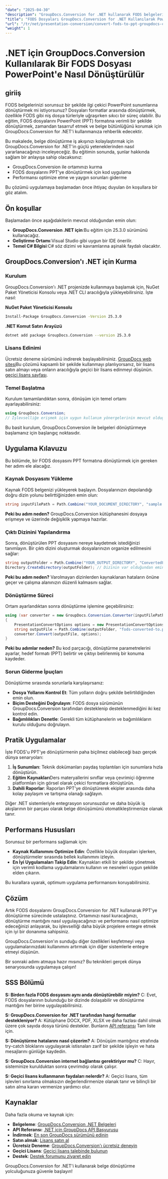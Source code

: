 ```yaml
---
"date": "2025-04-30"
"description": "GroupDocs.Conversion for .NET kullanarak FODS belgelerini ilgi çekici PowerPoint sunumlarına nasıl etkili bir şekilde dönüştüreceğinizi öğrenin. Dönüştürme iş akışınızı kolaylaştırmak için bu adım adım kılavuzu izleyin."
"title": "FODS Dosyaları GroupDocs.Conversion for .NET Kullanılarak PowerPoint'e Nasıl Dönüştürülür"
"url": "/tr/net/presentation-conversion/convert-fods-to-ppt-groupdocs-conversion-net/"
"weight": 1
---
```


# .NET için GroupDocs.Conversion Kullanılarak Bir FODS Dosyası PowerPoint'e Nasıl Dönüştürülür

## giriiş

FODS belgelerinizi sorunsuz bir şekilde ilgi çekici PowerPoint sunumlarına dönüştürmek mi istiyorsunuz? Dosyaları formatlar arasında dönüştürmek, özellikle FODS gibi niş dosya türleriyle uğraşırken sıkıcı bir süreç olabilir. Bu eğitim, FODS dosyalarını PowerPoint (PPT) formatına verimli bir şekilde dönüştürmek, zamandan tasarruf etmek ve belge bütünlüğünü korumak için GroupDocs.Conversion for .NET'i kullanmanıza rehberlik edecektir.

Bu makalede, belge dönüştürme iş akışınızı kolaylaştırmak için GroupDocs.Conversion for .NET'in güçlü yeteneklerinden nasıl yararlanacağınızı inceleyeceğiz. Bu eğitimin sonunda, şunlar hakkında sağlam bir anlayışa sahip olacaksınız:
- GroupDocs.Conversion ile ortamınızı kurma
- FODS dosyalarını PPT'ye dönüştürmek için kod uygulama
- Performansı optimize etme ve yaygın sorunları giderme

Bu çözümü uygulamaya başlamadan önce ihtiyaç duyulan ön koşullara bir göz atalım.

## Ön koşullar

Başlamadan önce aşağıdakilerin mevcut olduğundan emin olun:
- **GroupDocs.Conversion .NET için**:Bu eğitim için 25.3.0 sürümünü kullanacağız.
- **Geliştirme Ortamı**:Visual Studio gibi uygun bir IDE önerilir.
- **Temel C# Bilgisi**:C# söz dizimi ve kavramlarına aşinalık faydalı olacaktır.

## GroupDocs.Conversion'ı .NET için Kurma

### Kurulum

GroupDocs.Conversion'ı .NET projenizde kullanmaya başlamak için, NuGet Paket Yöneticisi Konsolu veya .NET CLI aracılığıyla yükleyebilirsiniz. İşte nasıl:

**NuGet Paket Yöneticisi Konsolu**
```bash
Install-Package GroupDocs.Conversion -Version 25.3.0
```

**.NET Komut Satırı Arayüzü**
```bash
dotnet add package GroupDocs.Conversion --version 25.3.0
```

### Lisans Edinimi

Ücretsiz deneme sürümünü indirerek başlayabilirsiniz. [GroupDocs web sitesi](https://releases.groupdocs.com/conversion/net/)Bu çözümü kapsamlı bir şekilde kullanmayı planlıyorsanız, bir lisans satın almayı veya onların aracılığıyla geçici bir lisans edinmeyi düşünün. [geçici lisans sayfası](https://purchase.groupdocs.com/temporary-license/).

### Temel Başlatma

Kurulum tamamlandıktan sonra, dönüşüm için temel ortamı ayarlayabilirsiniz:
```csharp
using GroupDocs.Conversion;
// İşlevselliğe erişmek için uygun kullanım yönergelerinin mevcut olduğundan emin olun.
```

Bu basit kurulum, GroupDocs.Conversion ile belgeleri dönüştürmeye başlamanız için başlangıç noktasıdır.

## Uygulama Kılavuzu

Bu bölümde, bir FODS dosyasını PPT formatına dönüştürmek için gereken her adımı ele alacağız.

### Kaynak Dosyasını Yükleme

Kaynak FODS belgenizi yükleyerek başlayın. Dosyalarınızın depolandığı doğru dizin yolunu belirttiğinizden emin olun:
```csharp
string inputFilePath = Path.Combine("YOUR_DOCUMENT_DIRECTORY", "sample.fods");
```

**Peki bu adım neden?** GroupDocs.Conversion kütüphanesini dosyaya erişmeye ve üzerinde değişiklik yapmaya hazırlar.

### Çıktı Dizinini Yapılandırma

Sonra, dönüştürülen PPT dosyasını nereye kaydetmek istediğinizi tanımlayın. Bir çıktı dizini oluşturmak dosyalarınızın organize edilmesini sağlar:
```csharp
string outputFolder = Path.Combine("YOUR_OUTPUT_DIRECTORY", "ConvertedFiles");
Directory.CreateDirectory(outputFolder); // Dizinin var olduğundan emin olur
```

**Peki bu adım neden?** Varolmayan dizinlerden kaynaklanan hataların önüne geçer ve çalışma alanınızın düzenli kalmasını sağlar.

### Dönüştürme Süreci

Ortam ayarlandıktan sonra dönüştürme işlemine geçebilirsiniz:
```csharp
using (var converter = new GroupDocs.Conversion.Converter(inputFilePath))
{
    PresentationConvertOptions options = new PresentationConvertOptions { Format = GroupDocs.Conversion.FileTypes.PresentationFileType.Ppt };
    string outputFile = Path.Combine(outputFolder, "fods-converted-to.ppt");
    converter.Convert(outputFile, options);
}
```

**Peki bu adımlar neden?** Bu kod parçacığı, dönüştürme parametrelerini ayarlar, hedef formatı (PPT) belirtir ve çıktıyı belirlenmiş bir konuma kaydeder.

### Sorun Giderme İpuçları

Dönüştürme sırasında sorunlarla karşılaşırsanız:
- **Dosya Yollarını Kontrol Et**: Tüm yolların doğru şekilde belirtildiğinden emin olun.
- **Biçim Desteğini Doğrulayın**: FODS dosya sürümünün GroupDocs.Conversion tarafından desteklenip desteklenmediğini iki kez kontrol edin.
- **Bağımlılıkları Denetle**: Gerekli tüm kütüphanelerin ve bağımlılıkların kurulu olduğunu doğrulayın.

## Pratik Uygulamalar

İşte FODS'u PPT'ye dönüştürmenin paha biçilmez olabileceği bazı gerçek dünya senaryoları:
1. **İş Sunumları**: Teknik dokümanları paydaş toplantıları için sunumlara hızla dönüştürün.
2. **Eğitim Kaynakları**Ders materyallerini sınıflar veya çevrimiçi öğrenme platformları için görsel olarak çekici formatlara dönüştürün.
3. **Dahili Raporlar**: Raporları PPT'ye dönüştürerek ekipler arasında daha kolay paylaşım ve tartışma olanağı sağlayın.

Diğer .NET sistemleriyle entegrasyon sorunsuzdur ve daha büyük iş akışlarının bir parçası olarak belge dönüşümünü otomatikleştirmenize olanak tanır.

## Performans Hususları

Sorunsuz bir performans sağlamak için:
- **Kaynak Kullanımını Optimize Edin**: Özellikle büyük dosyaları işlerken, dönüştürmeler sırasında bellek kullanımını izleyin.
- **En İyi Uygulamaları Takip Edin**: Kaynakları etkili bir şekilde yönetmek için verimli kodlama uygulamalarını kullanın ve nesneleri uygun şekilde elden çıkarın.

Bu kurallara uyarak, optimum uygulama performansını koruyabilirsiniz.

## Çözüm

Artık FODS dosyalarını GroupDocs.Conversion for .NET kullanarak PPT'ye dönüştürme sürecinde ustalaştınız. Ortamınızı nasıl kuracağınızı, dönüştürme mantığını nasıl uygulayacağınızı ve performansı nasıl optimize edeceğinizi anlayarak, bu işlevselliği daha büyük projelere entegre etmek için iyi bir donanıma sahipsiniz.

GroupDocs.Conversion'ın sunduğu diğer özellikleri keşfetmeyi veya uygulamalarınızdaki kullanımını artırmak için diğer sistemlerle entegre etmeyi düşünün.

Bir sonraki adımı atmaya hazır mısınız? Bu teknikleri gerçek dünya senaryosunda uygulamaya çalışın!

## SSS Bölümü

**S: Birden fazla FODS dosyasını aynı anda dönüştürebilir miyim?**
C: Evet, FODS dosyalarının bulunduğu bir dizinde dolaşabilir ve dönüştürme mantığını her birine uygulayabilirsiniz.

**S: GroupDocs.Conversion for .NET tarafından hangi formatlar destekleniyor?**
A: Kütüphane DOCX, PDF, XLSX ve daha fazlası dahil olmak üzere çok sayıda dosya türünü destekler. Bunların [API referansı](https://reference.groupdocs.com/conversion/net/) Tam liste için.

**S: Dönüştürme hatalarını nasıl çözerim?**
A: Dönüşüm mantığınız etrafında try-catch bloklarını uygulayarak istisnaları zarif bir şekilde işleyin ve hata mesajlarını günlüğe kaydedin.

**S: GroupDocs.Conversion internet bağlantısı gerektiriyor mu?**
C: Hayır, sisteminize kurulduktan sonra çevrimdışı olarak çalışır.

**S: Geçici lisans kullanmanın faydaları nelerdir?**
A: Geçici lisans, tüm işlevleri sınırlama olmaksızın değerlendirmenize olanak tanır ve bilinçli bir satın alma kararı vermenize yardımcı olur.

## Kaynaklar

Daha fazla okuma ve kaynak için:
- **Belgeleme**: [GroupDocs.Conversion .NET Belgeleri](https://docs.groupdocs.com/conversion/net/)
- **API Referansı**: [.NET için GroupDocs API Başvurusu](https://reference.groupdocs.com/conversion/net/)
- **İndirmek**: [En son GroupDocs sürümünü edinin](https://releases.groupdocs.com/conversion/net/)
- **Satın almak**: [Lisans satın al](https://purchase.groupdocs.com/buy)
- **Ücretsiz Deneme**: [GroupDocs.Conversion'ı ücretsiz deneyin](https://releases.groupdocs.com/conversion/net/)
- **Geçici Lisans**: [Geçici lisans talebinde bulunun](https://purchase.groupdocs.com/temporary-license/)
- **Destek**: [Destek forumunu ziyaret edin](https://forum.groupdocs.com/c/conversion/10)

GroupDocs.Conversion for .NET'i kullanarak belge dönüştürme yolculuğunuza güvenle başlayın!
